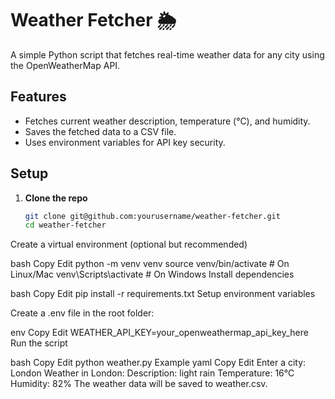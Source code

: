 # Weather Fetcher 🌦️

A simple Python script that fetches real-time weather data for any city using the OpenWeatherMap API.

## Features

- Fetches current weather description, temperature (°C), and humidity.
- Saves the fetched data to a CSV file.
- Uses environment variables for API key security.

## Setup

1. **Clone the repo**

   ```bash
   git clone git@github.com:yourusername/weather-fetcher.git
   cd weather-fetcher
Create a virtual environment (optional but recommended)

bash
Copy
Edit
python -m venv venv
source venv/bin/activate  # On Linux/Mac
venv\Scripts\activate     # On Windows
Install dependencies

bash
Copy
Edit
pip install -r requirements.txt
Setup environment variables

Create a .env file in the root folder:

env
Copy
Edit
WEATHER_API_KEY=your_openweathermap_api_key_here
Run the script

bash
Copy
Edit
python weather.py
Example
yaml
Copy
Edit
Enter a city: London
Weather in London:
Description: light rain
Temperature: 16°C
Humidity: 82%
The weather data will be saved to weather.csv.



